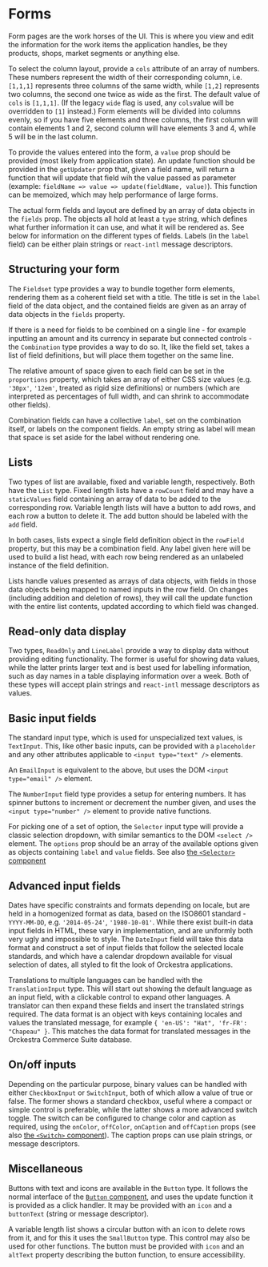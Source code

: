 # Forms

Form pages are the work horses of the UI. This is where you view and edit the information for the work items the application handles, be they products, shops, market segments or anything else.

To select the column layout, provide a `cols` attribute of an array of numbers. These numbers represent the width of their corresponding column, i.e. `[1,1,1]` represents three columns of the same width, while `[1,2]` represents two columns, the second one twice as wide as the first. The default value of `cols` is `[1,1,1]`. (If the legacy `wide` flag is used, any `cols`value will be overridden to `[1]` instead.) Form elements will be divided into columns evenly, so if you have five elements and three columns, the first column will contain elements 1 and 2, second column will have elements 3 and 4, while 5 will be in the last column.

To provide the values entered into the form, a `value` prop should be provided (most likely from application state). An update function should be provided in the `getUpdater` prop that, given a field name, will return a function that will update that field wih the value passed as parameter (example: `fieldName => value => update(fieldName, value)`). This function can be memoized, which may help performance of large forms.

The actual form fields and layout are defined by an array of data objects in the `fields` prop. The objects all hold at least a `type` string, which defines what further information it can use, and what it will be rendered as. See below for information on the different types of fields. Labels (in the `label` field) can be either plain strings or `react-intl` message descriptors.

## Structuring your form

The `Fieldset` type provides a way to bundle together form elements, rendering them as a coherent field set with a title. The title is set in the `label` field of the data object, and the contained fields are given as an array of data objects in the `fields` property.

If there is a need for fields to be combined on a single line - for example inputting an amount and its currency in separate but connected controls - the `Combination` type provides a way to do so. It, like the field set, takes a list of field definitions, but will place them together on the same line.

The relative amount of space given to each field can be set in the `proportions` property, which takes an array of either CSS size values (e.g. `'30px'`, `'12em'`, treated as rigid size definitions) or numbers (which are interpreted as percentages of full width, and can shrink to accommodate other fields).

Combination fields can have a collective `label`, set on the combination itself, or labels on the component fields. An empty string as label will mean that space is set aside for the label without rendering one.

## Lists

Two types of list are available, fixed and variable length, respectively. Both have the `List` type. Fixed length lists have a `rowCount` field and may have a `staticValues` field containing an array of data to be added to the corresponding row. Variable length lists will have a button to add rows, and each row a button to delete it. The add button should be labeled with the `add` field.

In both cases, lists expect a single field definition object in the `rowField` property, but this may be a combination field. Any label given here will be used to build a list head, with each row being rendered as an unlabeled instance of the field definition.

Lists handle values presented as arrays of data objects, with fields in those data objects being mapped to named inputs in the row field. On changes (including addition and deletion of rows), they will call the update function with the entire list contents, updated according to which field was changed.

## Read-only data display

Two types, `ReadOnly` and `LineLabel` provide a way to display data without providing editing functionality. The former is useful for showing data values, while the latter prints larger text and is best used for labelling information, such as day names in a table displaying information over a week. Both of these types will accept plain strings and `react-intl` message descriptors as values.

## Basic input fields

The standard input type, which is used for unspecialized text values, is `TextInput`. This, like other basic inputs, can be provided with a `placeholder` and any other attributes applicable to `<input type="text" />` elements.

An `EmailInput` is equivalent to the above, but uses the DOM `<input type="email" />` element. <!-- Additional field types for url, tel, etc.? -->

The `NumberInput` field type provides a setup for entering numbers. It has spinner buttons to increment or decrement the number given, and uses the `<input type="number" />` element to provide native functions.

For picking one of a set of option, the `Selector` input type will provide a classic selection dropdown, with similar semantics to the DOM `<select />` element. The `options` prop should be an array of the available options given as objects containing `label` and `value` fields. See also [the `<Selector>` component](components.md#selector)

## Advanced input fields

Dates have specific constraints and formats depending on locale, but are held in a homogenized format as data, based on the ISO8601 standard - `YYYY-MM-DD`, e.g. `'2014-05-24'`, `'1980-10-01'`. While there exist built-in data input fields in HTML, these vary in implementation, and are uniformly both very ugly and impossible to style. The `DateInput` field will take this data format and construct a set of input fields that follow the selected locale standards, and which have a calendar dropdown available for visual selection of dates, all styled to fit the look of Orckestra applications.

<!-- TimeInput, awaits finalized function -->

Translations to multiple languages can be handled with the `TranslationInput` type. This will start out showing the default language as an input field, with a clickable control to expand other languages. A translator can then expand these fields and insert the translated strings required. The data format is an object with keys containing locales and values the translated message, for example `{ 'en-US': "Hat", 'fr-FR': "Chapeau" }`. This matches the data format for translated messages in the Orckestra Commerce Suite database.

## On/off inputs

Depending on the particular purpose, binary values can be handled with either `CheckboxInput` or `SwitchInput`, both of which allow a value of true or false. The former shows a standard checkbox, useful where a compact or simple control is preferable, while the latter shows a more advanced switch toggle. The switch can be configured to change color and caption as required, using the `onColor`, `offColor`, `onCaption` and `offCaption` props (see also [the `<Switch>` component](components.md#switch)). The caption props can use plain strings, or message descriptors.

## Miscellaneous

Buttons with text and icons are available in the `Button` type. It follows the normal interface of the [`Button` component](components.md#Button), and uses the update function it is provided as a click handler. It may be provided with an `icon` and a `buttonText` (string or message descriptor).

A variable length list shows a circular button with an icon to delete rows from it, and for this it uses the `SmallButton` type. This control may also be used for other functions. The button must be provided with `icon` and an `altText` property describing the button function, to ensure accessibility.
